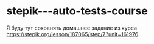 # stepik---auto-tests-course
Я буду тут сохранять домашнее задание из курса https://stepik.org/lesson/187065/step/7?unit=161976